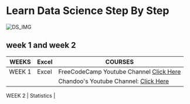 # Learn Data Science Step By Step 
![DS_IMG](https://cdn.dribbble.com/users/257123/screenshots/6840549/big_data_4x.png?compress=1&resize=1600x1200)

## week 1 and week 2

WEEKS | Excel | COURSES  
------------ | -------------  | -------------
WEEK 1 | Excel | FreeCodeCamp Youtube Channel [Click Here](https://www.youtube.com/watch?v=Vl0H-qTclOg&t)
       |       |Chandoo's Youtube Channel: [Click Here](https://www.youtube.com/channel/UC8uU_wruBMHeeRma49dtZKA)

WEEK 2 | Statistics |
